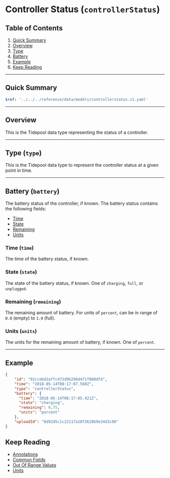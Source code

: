 # Controller Status (`controllerStatus`)

## Table of Contents

1. [Quick Summary](#quick-summary)
1. [Overview](#overview)
1. [Type](#type-type)
1. [Battery](#battery-battery)
1. [Example](#example)
1. [Keep Reading](#keep-reading)

---

## Quick Summary

```yaml json_schema
$ref: '../../../reference/data/models/controllerstatus.v1.yaml'
```

---

## Overview

This is the Tidepool data type representing the status of a controller.

---

## Type (`type`)

This is the Tidepool data type to represent the controller status at a given point in time.

---

## Battery (`battery`)

The battery status of the controller, if known. The battery status contains the following fields:

* [Time](#time-time)
* [State](#state-state)
* [Remaining](#remaining-remaining)
* [Units](#units-units)

### Time (`time`)

The time of the battery status, if known.

### State (`state`)

The state of the battery status, if known. One of `charging`, `full`, or `unplugged`.

### Remaining (`remaining`)

The remaining amount of battery. For units of `percent`, can be in range of `0.0` (empty) to `1.0` (full).

### Units (`units`)

The units for the remaining amount of battery, if known. One of `percent`.

---

## Example

```json
{
    "id": "02ccebd2affc472d9b296d4f1f800dfd",
    "time": "2018-05-14T08:17:07.560Z",
    "type": "controllerStatus",
    "battery": {
      "time": "2018-05-14T08:17:05.421Z",
      "state": "charging",
      "remaining": 0.75,
      "units": "percent"
    },
    "uploadId": "0d92d5c1c22117a18f3620b9e24d3c06"
}
```

## Keep Reading

* [Annotations](./device-data/annotations.md)
* [Common Fields](./device-data/common-fields.md)
* [Out Of Range Values](./device-data/oor-values.md)
* [Units](./device-data/units.md)
